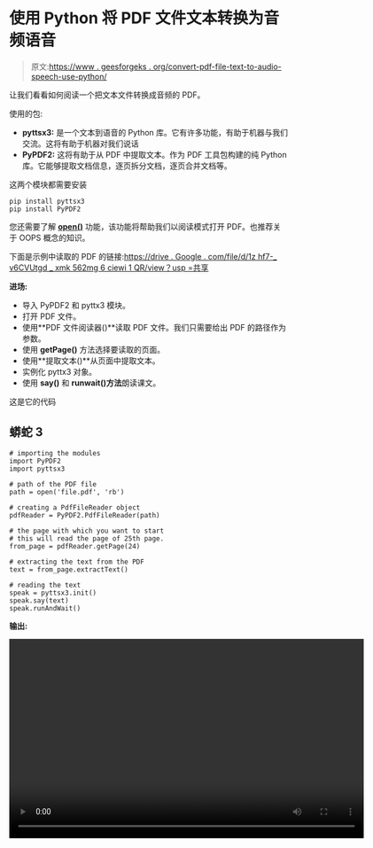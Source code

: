 # 使用 Python 将 PDF 文件文本转换为音频语音

> 原文:[https://www . geesforgeks . org/convert-pdf-file-text-to-audio-speech-use-python/](https://www.geeksforgeeks.org/convert-pdf-file-text-to-audio-speech-using-python/)

让我们看看如何阅读一个把文本文件转换成音频的 PDF。

使用的包:

*   **pyttsx3:** 是一个文本到语音的 Python 库。它有许多功能，有助于机器与我们交流。这将有助于机器对我们说话
*   **PyPDF2:** 这将有助于从 PDF 中提取文本。作为 PDF 工具包构建的纯 Python 库。它能够提取文档信息，逐页拆分文档，逐页合并文档等。

这两个模块都需要安装

```
pip install pyttsx3
pip install PyPDF2

```

您还需要了解 [**open()**](https://www.geeksforgeeks.org/file-handling-python/) 功能，该功能将帮助我们以阅读模式打开 PDF。也推荐关于 OOPS 概念的知识。

下面是示例中读取的 PDF 的链接:[https://drive . Google . com/file/d/1z hf7-_ v6CVUtgd _ xmk 562mg 6 ciewi 1 QR/view？usp =共享](https://drive.google.com/file/d/1zhf7-_v6CVUtgd_XMK562mg6ciewi1QR/view?usp=sharing)

**进场:**

*   导入 PyPDF2 和 pyttx3 模块。
*   打开 PDF 文件。
*   使用**PDF 文件阅读器()**读取 PDF 文件。我们只需要给出 PDF 的路径作为参数。
*   使用 **getPage()** 方法选择要读取的页面。
*   使用**提取文本()**从页面中提取文本。
*   实例化 pyttx3 对象。
*   使用 **say()** 和 **runwait()方法**朗读课文。

这是它的代码

## 蟒蛇 3

```
# importing the modules
import PyPDF2
import pyttsx3

# path of the PDF file
path = open('file.pdf', 'rb')

# creating a PdfFileReader object
pdfReader = PyPDF2.PdfFileReader(path)

# the page with which you want to start
# this will read the page of 25th page.
from_page = pdfReader.getPage(24)

# extracting the text from the PDF
text = from_page.extractText()

# reading the text
speak = pyttsx3.init()
speak.say(text)
speak.runAndWait()
```

**输出:**

<video class="wp-video-shortcode" id="video-497473-1" width="640" height="360" preload="metadata" controls=""><source type="video/mp4" src="https://media.geeksforgeeks.org/wp-content/uploads/20201006164050/Newgfgvedio.mp4?_=1">[https://media.geeksforgeeks.org/wp-content/uploads/20201006164050/Newgfgvedio.mp4](https://media.geeksforgeeks.org/wp-content/uploads/20201006164050/Newgfgvedio.mp4)</video>